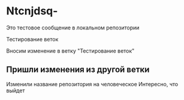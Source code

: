 # Ntcnjdsq-


Это тестовое сообщение в локальном репозитории

Тестирование веток


Вносим изменение в ветку "Тестирование веток"

## Пришли изменения из другой ветки

Изменили название репозитория на человеческое
Интересно, что выйдет